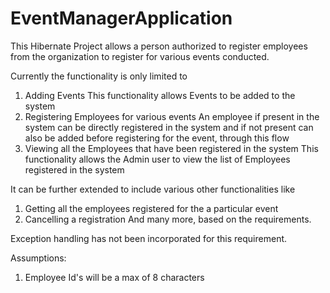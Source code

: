 # EventManagerApplication

This Hibernate Project allows a person authorized to register employees from the organization to register for various events conducted.

Currently the functionality is only limited to
1. Adding Events
    This functionality allows Events to be added to the system
2. Registering Employees for various events
    An employee if present in the system can be directly registered in the system and if not present can also be added before registering for the event, through this flow
3. Viewing all the Employees that have been registered in the system
    This functionality allows the Admin user to view the list of Employees registered in the system

It can be further extended to include various other functionalities like 
1. Getting all the employees registered for the a particular event
2. Cancelling a registration
And many more, based on the requirements.

Exception handling has not been incorporated for this requirement.

Assumptions:
1.  Employee Id's will be a max of 8 characters
